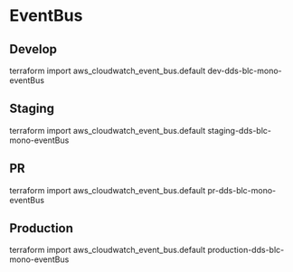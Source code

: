 # EventBus

## Develop
terraform import aws_cloudwatch_event_bus.default dev-dds-blc-mono-eventBus

## Staging
terraform import aws_cloudwatch_event_bus.default staging-dds-blc-mono-eventBus

## PR
terraform import aws_cloudwatch_event_bus.default pr-dds-blc-mono-eventBus

## Production
terraform import aws_cloudwatch_event_bus.default production-dds-blc-mono-eventBus
